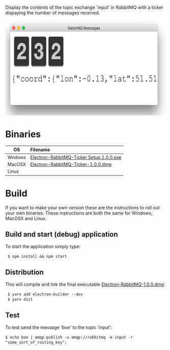 Display the contents of the topic exchange 'input' in RabbitMQ with a ticker dispaying the number of messages received.

<img src="https://raw.githubusercontent.com/marcelmaatkamp/electron-rabbitmq-ticker/master/images/screenshot.png" height="300" />

# Binaries

| OS        | Filename          |
| ------------- |:-------------|
| Wndows      | [Electron-RabbitMQ-Ticker Setup 1.0.0.exe](raw/master/dist/Electron-RabbitMQ-Ticker%20Setup%201.0.0.exe) |
| MacOSX      | [Electron-RabbitMQ-Ticker-1.0.0.dmg](raw/master/dist/Electron-RabbitMQ-Ticker-1.0.0.dmg) |
| Linux      | []() |


# Build

If you want to make your own version these are the instructions to roll out your own binaries. These instructions are both the same for Windows, MacOSX and Linux.

## Build and start (debug) application

To start the application simply type:

```
 $ npm install && npm start
```

## Distribution

This will compile and link the final executable [Electron-RabbitMQ-1.0.0.dmg](https://github.com/marcelmaatkamp/electron-rabbitmq/blob/master/dist/Electron-RabbitMQ-1.0.0.dmg):

```
 $ yarn add electron-builder --dev
 $ yarn dist
```

## Test

To test send the message 'boe' to the topic 'input':

```
$ echo boe | amqp-publish -u amqp://rabbitmq -e input -r "some_sort_of_routing_key";
```
